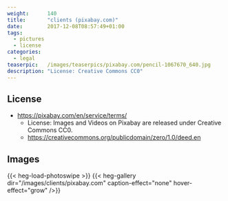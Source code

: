```yaml
---
weight:      140
title:       "clients (pixabay.com)"
date:        2017-12-08T08:57:49+01:00
tags:
  - pictures
  - license
categories:
  - legal
teaserpic:   /images/teaserpics/pixabay.com/pencil-1067670_640.jpg
description: "License: Creative Commons CC0"
---
```



## License
* https://pixabay.com/en/service/terms/
  * License: Images and Videos on Pixabay are released under Creative Commons CC0.
  * https://creativecommons.org/publicdomain/zero/1.0/deed.en

## Images
{{< heg-load-photoswipe >}}
{{< heg-gallery dir="/images/clients/pixabay.com" caption-effect="none" hover-effect="grow" />}} 
